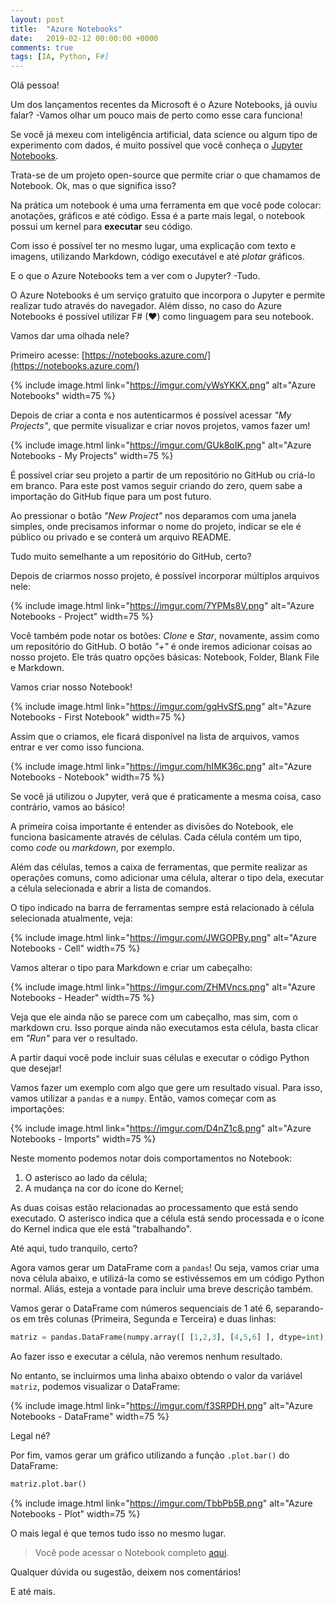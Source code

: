 ```yaml
---
layout: post
title:  "Azure Notebooks"
date:   2019-02-12 00:00:00 +0000
comments: true
tags: [IA, Python, F#]
---
```


Olá pessoa!

Um dos lançamentos recentes da Microsoft é o Azure Notebooks, já ouviu falar? -Vamos olhar um pouco mais de perto como esse cara funciona!

<!--more-->

Se você já mexeu com inteligência artificial, data science ou algum tipo de experimento com dados, é muito possível que você conheça o [Jupyter Notebooks](https://jupyter.org/).

Trata-se de um projeto open-source que permite criar o que chamamos de Notebook. Ok, mas o que significa isso?

Na prática um notebook é uma uma ferramenta em que você pode colocar: anotações, gráficos e até código. Essa é a parte mais legal, o notebook possui um kernel para **executar** seu código.

Com isso é possível ter no mesmo lugar, uma explicação com texto e imagens, utilizando Markdown, código executável e até *plotar* gráficos.

E o que o Azure Notebooks tem a ver com o Jupyter? -Tudo.

O Azure Notebooks é um serviço gratuito que incorpora o Jupyter e permite realizar tudo através do navegador. Além disso, no caso do Azure Notebooks é possível utilizar F# (❤) como linguagem para seu notebook.

Vamos dar uma olhada nele?

Primeiro acesse: [https://notebooks.azure.com/](https://notebooks.azure.com/)

{% include image.html link="https://imgur.com/yWsYKKX.png" alt="Azure Notebooks" width=75 %}

Depois de criar a conta e nos autenticarmos é possível acessar _"My Projects"_, que permite visualizar e criar novos projetos, vamos fazer um!

{% include image.html link="https://imgur.com/GUk8oIK.png" alt="Azure Notebooks - My Projects" width=75 %}

É possível criar seu projeto a partir de um repositório no GitHub ou criá-lo em branco. Para este post vamos seguir criando do zero, quem sabe a importação do GitHub fique para um post futuro.

Ao pressionar o botão _"New Project"_ nos deparamos com uma janela simples, onde precisamos informar o nome do projeto, indicar se ele é público ou privado e se conterá um arquivo README.

Tudo muito semelhante a um repositório do GitHub, certo?

Depois de criarmos nosso projeto, é possível incorporar múltiplos arquivos nele:

{% include image.html link="https://imgur.com/7YPMs8V.png" alt="Azure Notebooks - Project" width=75 %}

Você também pode notar os botões: _Clone_ e _Star_, novamente, assim como um repositório do GitHub. O botão _"+"_ é onde iremos adicionar coisas ao nosso projeto. Ele trás quatro opções básicas: Notebook, Folder, Blank File e Markdown.

Vamos criar nosso Notebook!

{% include image.html link="https://imgur.com/gqHvSfS.png" alt="Azure Notebooks - First Notebook" width=75 %}

Assim que o criamos, ele ficará disponível na lista de arquivos, vamos entrar e ver como isso funciona.

{% include image.html link="https://imgur.com/hIMK36c.png" alt="Azure Notebooks - Notebook" width=75 %}

Se você já utilizou o Jupyter, verá que é praticamente a mesma coisa, caso contrário, vamos ao básico!

A primeira coisa importante é entender as divisões do Notebook, ele funciona basicamente através de células. Cada célula contém um tipo, como _code_ ou _markdown_, por exemplo.    

Além das células, temos a caixa de ferramentas, que permite realizar as operações comuns, como adicionar uma célula, alterar o tipo dela, executar a célula selecionada e abrir a lista de comandos.

O tipo indicado na barra de ferramentas sempre está relacionado à célula selecionada atualmente, veja:

{% include image.html link="https://imgur.com/JWGOPBy.png" alt="Azure Notebooks - Cell" width=75 %}

Vamos alterar o tipo para Markdown e criar um cabeçalho:

{% include image.html link="https://imgur.com/ZHMVncs.png" alt="Azure Notebooks - Header" width=75 %}

Veja que ele ainda não se parece com um cabeçalho, mas sim, com o markdown cru. Isso porque ainda não executamos esta célula, basta clicar em _"Run"_ para ver o resultado.

A partir daqui você pode incluir suas células e executar o código Python que desejar!

Vamos fazer um exemplo com algo que gere um resultado visual. Para isso, vamos utilizar a `pandas` e a `numpy`. Então, vamos começar com as importações:

{% include image.html link="https://imgur.com/D4nZ1c8.png" alt="Azure Notebooks - Imports" width=75 %}

Neste momento podemos notar dois comportamentos no Notebook:

1. O asterisco ao lado da célula;
2. A mudança na cor do ícone do Kernel;

As duas coisas estão relacionadas ao processamento que está sendo executado. O asterisco indica que a célula está sendo processada e o ícone do Kernel indica que ele está "trabalhando".

Até aqui, tudo tranquilo, certo?

Agora vamos gerar um DataFrame com a `pandas`! Ou seja, vamos criar uma nova célula abaixo, e utilizá-la como se estivéssemos em um código Python normal. Aliás, esteja a vontade para incluir uma breve descrição também.

Vamos gerar o DataFrame com números sequenciais de 1 até 6, separando-os em três colunas (Primeira, Segunda e Terceira) e duas linhas:

```python
matriz = pandas.DataFrame(numpy.array([ [1,2,3], [4,5,6] ], dtype=int), columns=["Primeira", "Segunda", "Terceira"])

```
Ao fazer isso e executar a célula, não veremos nenhum resultado.

No entanto, se incluirmos uma linha abaixo obtendo o valor da variável `matriz`, podemos visualizar o DataFrame:

{% include image.html link="https://imgur.com/f3SRPDH.png" alt="Azure Notebooks - DataFrame" width=75 %}

Legal né?

Por fim, vamos gerar um gráfico utilizando a função `.plot.bar()` do DataFrame:

```python
matriz.plot.bar()
```

{% include image.html link="https://imgur.com/TbbPb5B.png" alt="Azure Notebooks - Plot" width=75 %}

O mais legal é que temos tudo isso no mesmo lugar. 

> Você pode acessar o Notebook completo [aqui](https://notebooks.azure.com/gabriel-schade/projects/primeiro-experimento/html/MeuPrimeiroNotebook.ipynb).

Qualquer dúvida ou sugestão, deixem nos comentários!

E até mais.